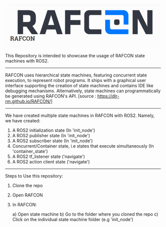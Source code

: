 ![RAFCON_LOGO](/source/images/RAFCON_LOGO.png "LOGO")


This Repository is intended to showcase the usage of RAFCON state machines with ROS2.

-------------------------------------------------------------------------------------------------

RAFCON uses hierarchical state machines, featuring concurrent state execution, to represent robot programs. It ships with a graphical user interface supporting the creation of state machines and contains IDE like debugging mechanisms. Alternatively, state machines can programmatically be generated using RAFCON's API. [source : https://dlr-rm.github.io/RAFCON/]

-------------------------------------------------------------------------------------------------
We have created multiple state machines in RAFCON with ROS2. Namely, we have created:
1) A ROS2 initialization state (In 'init_node')
2) A ROS2 publisher state (In 'init_node')
3) A ROS2 subscriber state  (In 'init_node')
4) Concurrent/Container state, i.e states that execute simultaneously (In 'container_state')
5) A ROS2 tf_listener state ('navigate')
6) A ROS2 action client state ('navigate')

---------------------------------------------------------------------------------------------------

Steps to Use this repository:

1) Clone the repo

2) Open RAFCON

3) In RAFCON:

	a) Open state machine
	b) Go to the folder where you cloned the repo 
	c) Click on the individual state machine folder (e.g 'init_node') 
